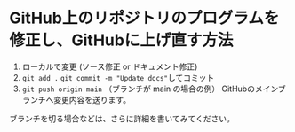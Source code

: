 # GitHub上のリポジトリのプログラムを修正し、GitHubに上げ直す方法

1. ローカルで変更 (ソース修正 or ドキュメント修正)
2. `git add .` `git commit -m "Update docs"`してコミット
3. `git push origin main`
（ブランチが main の場合の例）
GitHubのメインブランチへ変更内容を送ります。

ブランチを切る場合などは、さらに詳細を書いてみてください。
